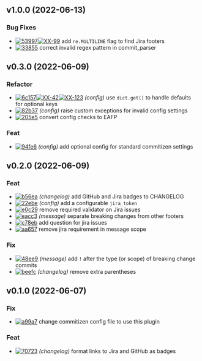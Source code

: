 ## v1.0.0 (2022-06-13)

### Bug Fixes

- [![53997](https://img.shields.io/badge/-53997-%23121011.svg?style=flat-square&logo=github&logoColor=white)](https://github.com/brianburwell11/cz-github-jira-conventional-footer/commit/53997cee306c596191f52ce44976f338f0013e1c)[![XX-99](https://img.shields.io/badge/-XX--99-dfe1e5.svg?style=flat-square&logo=jira&logoColor=0052cc)](https://myproject.atlassian.net/browse/XX-99) add `re.MULTILINE` flag to find Jira footers
- [![33855](https://img.shields.io/badge/-33855-%23121011.svg?style=flat-square&logo=github&logoColor=white)](https://github.com/brianburwell11/cz-github-jira-conventional-footer/commit/338556f2d9bb1b19c1f347eef5428b641eb98782) correct invalid regex pattern in commit_parser

## v0.3.0 (2022-06-09)

### Refactor

- [![6c157](https://img.shields.io/badge/-6c157-%23121011.svg?style=flat-square&logo=github&logoColor=white)](https://github.com/brianburwell11/cz-github-jira-conventional-footer/commit/6c1576bdb23ae984f0c943ee1c39a60da37e806a)[![XX-42](https://img.shields.io/badge/-XX--42-dfe1e5.svg?style=flat-square&logo=jira&logoColor=0052cc)](https://myproject.atlassian.net/browse/XX-42)[![XX-123](https://img.shields.io/badge/-XX--123-dfe1e5.svg?style=flat-square&logo=jira&logoColor=0052cc)](https://myproject.atlassian.net/browse/XX-123) _(config)_ use `dict.get()` to handle defaults for optional keys
- [![82b37](https://img.shields.io/badge/-82b37-%23121011.svg?style=flat-square&logo=github&logoColor=white)](https://github.com/brianburwell11/cz-github-jira-conventional-footer/commit/82b375b41aba9f8c52a2843ebfef5b6c49f4b979) _(config)_ raise custom exceptions for invalid config settings
- [![205e5](https://img.shields.io/badge/-205e5-%23121011.svg?style=flat-square&logo=github&logoColor=white)](https://github.com/brianburwell11/cz-github-jira-conventional-footer/commit/205e5ef59239fba8274188e2a4795021e75f2021) convert config checks to EAFP

### Feat

- [![94fe6](https://img.shields.io/badge/-94fe6-%23121011.svg?style=flat-square&logo=github&logoColor=white)](https://github.com/brianburwell11/cz-github-jira-conventional-footer/commit/94fe63d6d84897f2d36dfa4c0054c676db6cbfb9) _(config)_ add optional config for standard commitizen settings

## v0.2.0 (2022-06-09)

### Feat

- [![b56ea](https://img.shields.io/badge/-b56ea-%23121011.svg?style=flat-square&logo=github&logoColor=white)](https://github.com/brianburwell11/cz-github-jira-conventional-footer/commit/b56ea677af8a969614b159316d9d28a3267f7169) _(changelog)_ add GitHub and Jira badges to CHANGELOG
- [![22ebe](https://img.shields.io/badge/-22ebe-%23121011.svg?style=flat-square&logo=github&logoColor=white)](https://github.com/brianburwell11/cz-github-jira-conventional-footer/commit/22ebe396d6e6a336513ecd508631747900b91092) _(config)_ add a configurable `jira_token`
- [![e0c29](https://img.shields.io/badge/-e0c29-%23121011.svg?style=flat-square&logo=github&logoColor=white)](https://github.com/brianburwell11/cz-github-jira-conventional-footer/commit/e0c29e515fd50acf4e4339556940dd8c0d6b75ac) remove required validator on Jira issues
- [![eacc3](https://img.shields.io/badge/-eacc3-%23121011.svg?style=flat-square&logo=github&logoColor=white)](https://github.com/brianburwell11/cz-github-jira-conventional-footer/commit/eacc3543ee30be575455633471720a7a33502553) _(message)_ separate breaking changes from other footers
- [![c78eb](https://img.shields.io/badge/-c78eb-%23121011.svg?style=flat-square&logo=github&logoColor=white)](https://github.com/brianburwell11/cz-github-jira-conventional-footer/commit/c78eb3499eb997bf9124c01a1b9b7990e0a7c682) add question for jira issues
- [![aa657](https://img.shields.io/badge/-aa657-%23121011.svg?style=flat-square&logo=github&logoColor=white)](https://github.com/brianburwell11/cz-github-jira-conventional-footer/commit/aa6575373cc235c976539b6f36f966e3b683e955) remove jira requirement in message scope

### Fix

- [![48ee9](https://img.shields.io/badge/-48ee9-%23121011.svg?style=flat-square&logo=github&logoColor=white)](https://github.com/brianburwell11/cz-github-jira-conventional-footer/commit/48ee9e8a032dde2dcebfdd8f2ed6c94465e9cca7) _(message)_ add `!` after the type (or scope) of breaking change commits
- [![beefc](https://img.shields.io/badge/-beefc-%23121011.svg?style=flat-square&logo=github&logoColor=white)](https://github.com/brianburwell11/cz-github-jira-conventional-footer/commit/beefc33b3546d9ec06ced1caac9ceef35c05644b) _(changelog)_ remove extra parentheses

## v0.1.0 (2022-06-07)

### Fix

- [![a99a7](https://img.shields.io/badge/-a99a7-%23121011.svg?style=flat-square&logo=github&logoColor=white)](https://github.com/brianburwell11/cz-github-jira-conventional-footer/commit/a99a796cec4b4cca435cc5fd628d699606da39fb) change commitizen config file to use this plugin

### Feat

- [![70723](https://img.shields.io/badge/-70723-%23121011.svg?style=flat-square&logo=github&logoColor=white)](https://github.com/brianburwell11/cz-github-jira-conventional-footer/commit/7072339bd57c26d92f3ed91aefe419e7d917c9ca) _(changelog)_ format links to Jira and GitHub as badges
